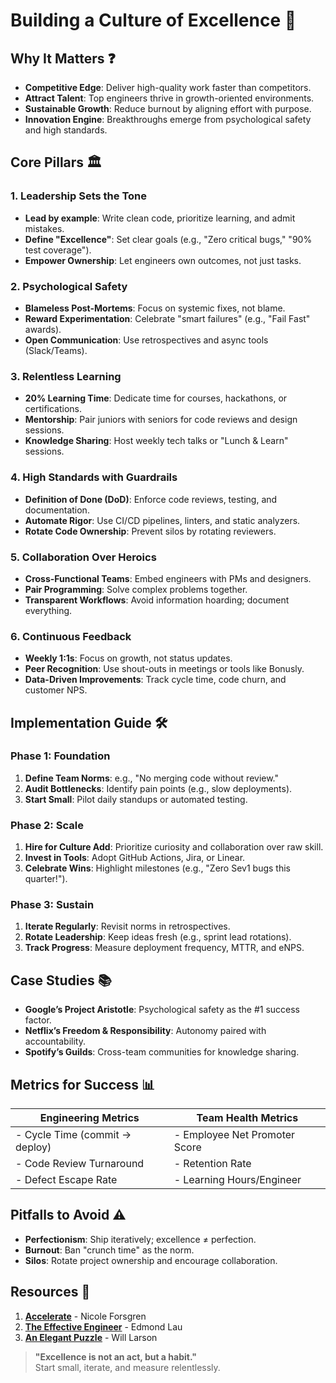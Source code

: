# Building a Culture of Excellence 🚀  

## Why It Matters ❓  
- **Competitive Edge**: Deliver high-quality work faster than competitors.  
- **Attract Talent**: Top engineers thrive in growth-oriented environments.  
- **Sustainable Growth**: Reduce burnout by aligning effort with purpose.  
- **Innovation Engine**: Breakthroughs emerge from psychological safety and high standards.  

## Core Pillars 🏛️  

### 1. Leadership Sets the Tone  
- **Lead by example**: Write clean code, prioritize learning, and admit mistakes.  
- **Define "Excellence"**: Set clear goals (e.g., "Zero critical bugs," "90% test coverage").  
- **Empower Ownership**: Let engineers own outcomes, not just tasks.  

### 2. Psychological Safety  
- **Blameless Post-Mortems**: Focus on systemic fixes, not blame.  
- **Reward Experimentation**: Celebrate "smart failures" (e.g., "Fail Fast" awards).  
- **Open Communication**: Use retrospectives and async tools (Slack/Teams).  

### 3. Relentless Learning  
- **20% Learning Time**: Dedicate time for courses, hackathons, or certifications.  
- **Mentorship**: Pair juniors with seniors for code reviews and design sessions.  
- **Knowledge Sharing**: Host weekly tech talks or "Lunch & Learn" sessions.  

### 4. High Standards with Guardrails  
- **Definition of Done (DoD)**: Enforce code reviews, testing, and documentation.  
- **Automate Rigor**: Use CI/CD pipelines, linters, and static analyzers.  
- **Rotate Code Ownership**: Prevent silos by rotating reviewers.  

### 5. Collaboration Over Heroics  
- **Cross-Functional Teams**: Embed engineers with PMs and designers.  
- **Pair Programming**: Solve complex problems together.  
- **Transparent Workflows**: Avoid information hoarding; document everything.  

### 6. Continuous Feedback  
- **Weekly 1:1s**: Focus on growth, not status updates.  
- **Peer Recognition**: Use shout-outs in meetings or tools like Bonusly.  
- **Data-Driven Improvements**: Track cycle time, code churn, and customer NPS.  


## Implementation Guide 🛠️  

### Phase 1: Foundation  
1. **Define Team Norms**: e.g., "No merging code without review."  
2. **Audit Bottlenecks**: Identify pain points (e.g., slow deployments).  
3. **Start Small**: Pilot daily standups or automated testing.  

### Phase 2: Scale  
1. **Hire for Culture Add**: Prioritize curiosity and collaboration over raw skill.  
2. **Invest in Tools**: Adopt GitHub Actions, Jira, or Linear.  
3. **Celebrate Wins**: Highlight milestones (e.g., "Zero Sev1 bugs this quarter!").  

### Phase 3: Sustain  
1. **Iterate Regularly**: Revisit norms in retrospectives.  
2. **Rotate Leadership**: Keep ideas fresh (e.g., sprint lead rotations).  
3. **Track Progress**: Measure deployment frequency, MTTR, and eNPS.  


## Case Studies 📚  
- **Google’s Project Aristotle**: Psychological safety as the #1 success factor.  
- **Netflix’s Freedom & Responsibility**: Autonomy paired with accountability.  
- **Spotify’s Guilds**: Cross-team communities for knowledge sharing.  


## Metrics for Success 📊  

| **Engineering Metrics**       | **Team Health Metrics**       |  
|-------------------------------|-------------------------------|  
| - Cycle Time (commit → deploy)| - Employee Net Promoter Score |  
| - Code Review Turnaround      | - Retention Rate              |  
| - Defect Escape Rate          | - Learning Hours/Engineer     |  


## Pitfalls to Avoid ⚠️  
- **Perfectionism**: Ship iteratively; excellence ≠ perfection.  
- **Burnout**: Ban "crunch time" as the norm.  
- **Silos**: Rotate project ownership and encourage collaboration.  


## Resources 📖  
1. [**Accelerate**](https://www.amazon.com/Accelerate-Software-Performing-Technology-Organizations/dp/1942788331) - Nicole Forsgren  
2. [**The Effective Engineer**](https://www.effectiveengineer.com/) - Edmond Lau  
3. [**An Elegant Puzzle**](https://www.amazon.com/Elegant-Puzzle-Systems-Engineering-Management/dp/1732265186) - Will Larson  


> **"Excellence is not an act, but a habit."**  
> Start small, iterate, and measure relentlessly.  